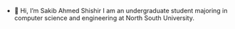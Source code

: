 - 👋 Hi, I’m Sakib Ahmed Shishir
I am an undergraduate student majoring in computer science and engineering at North South University. 

<!---
Sakibcheez/Sakibcheez is a ✨ special ✨ repository because its `README.md` (this file) appears on your GitHub profile.
You can click the Preview link to take a look at your changes.
--->
